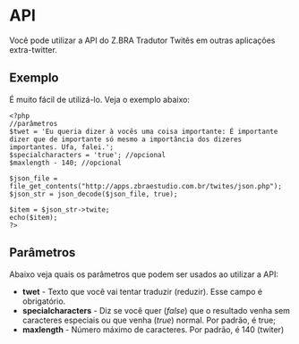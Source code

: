# API
Você pode utilizar a API do Z.BRA Tradutor Twitês em outras aplicações extra-twitter.

## Exemplo

É muito fácil de utilizá-lo. Veja o exemplo abaixo:

    <?php
    //parâmetros
    $twet = 'Eu queria dizer à vocês uma coisa importante: É importante dizer que de importante só mesmo a importância dos dizeres importantes. Ufa, falei.';
    $specialcharacters = 'true'; //opcional
    $maxlength - 140; //opcional

    $json_file = file_get_contents("http://apps.zbraestudio.com.br/twites/json.php");
    $json_str = json_decode($json_file, true);

    $item = $json_str->twite;
    echo($item);
    ?>

## Parâmetros
Abaixo veja quais os parâmetros que podem ser usados ao utilizar a API:


 - **twet** - Texto que você vai tentar traduzir (reduzir). Esse campo é obrigatório.
 - **specialcharacters** - Diz se você quer (*false*) que o resultado venha sem caracteres especiais ou que venha (*true*) normal. Por padrão, é true;
 - **maxlength** - Número máximo de caracteres. Por padrão, é 140 (twiter)

